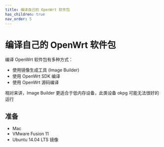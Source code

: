 ```yaml
---
title: 编译自己的 OpenWrt 软件包
has_children: true
nav_order: 5
---
```


# 编译自己的 OpenWrt 软件包

编译 OpenWrt 软件包有多种方式：

* 使用镜像生成工具 (Image Builder)
* 使用 OpenWrt SDK 编译
* 使用 OpenWrt 源码编译

相对来讲，Image Builder 更适合于低内存设备，此类设备 okpg 可能无法很好的运行

## 准备

* Mac
* VMware Fusion 11
* Ubuntu 14.04 LTS 镜像